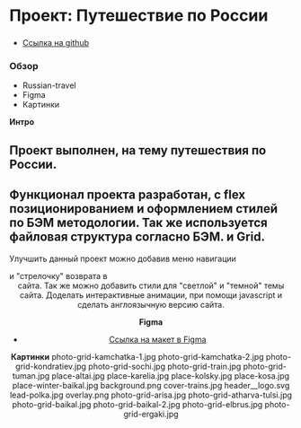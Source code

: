 # Проект: Путешествие по России

###
* [Ссылка на github](https://students-yandex.github.io/russian-travel/index.html)

### Обзор
* Russian-travel
* Figma
* Картинки

**Интро**

Проект выполнен, на тему путешествия по России.
------------------------------------------------------------------------------------------------------------
Функционал проекта разработан, с flex позиционированием и оформлением стилей по БЭМ методологии.
Так же используется файловая структура согласно БЭМ. и Grid.
------------------------------------------------------------------------------------------------------------
Улучшить данный проект можно добавив меню навигации <nav> и "стрелочку" возврата в <header> сайта.
Так же можно добавить стили для "светлой" и "темной" темы сайта. Доделать интерактивные анимации, при помощи javascript и сделать англоязычную версию сайта.

**Figma**

* [Ссылка на макет в Figma](https://www.figma.com/file/5S2WSbEFL6awjVWJ0NWL8Q/Sprint-3_-Russia-_-desktop-mobile?node-id=28503%3A0)

**Картинки**
photo-grid-kamchatka-1.jpg
photo-grid-kamchatka-2.jpg
photo-grid-kondratiev.jpg
photo-grid-sochi.jpg
photo-grid-train.jpg
photo-grid-tuman.jpg
place-altai.jpg
place-karelia.jpg
place-kolsky.jpg
place-kosa.jpg
place-winter-baikal.jpg
background.png
cover-trains.jpg
header__logo.svg
lead-polka.jpg
overlay.png
photo-grid-arisa.jpg
photo-grid-atharva-tulsi.jpg
photo-grid-baikal.jpg
photo-grid-baikal-2.jpg
photo-grid-elbrus.jpg
photo-grid-ergaki.jpg